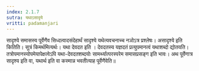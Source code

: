 ```yaml
---
index: 2.1.7
sutra: यथाऽसादृये
vritti: padamanjari
---
```


  सादृश्ये समासस्य पूर्वेणैव सिध्दत्वादसंदेहार्थं सादृश्ये यथेत्यवचनाच्च नञोऽत्र प्रश्लेषः। असादृश्ये इति कितिति। सूत्रं किमर्थमित्यर्थः। यथा देवदत इति । देवदतस्य यज्ञदतं प्रत्युपमानत्वं यथाशब्दो द्योतयति। तत्रोपमानस्योपमेयापेक्षत्वेऽपि यथा-देवदतशब्दयोः सामर्थ्यात्परस्परेम समासप्रसङ्ग इति भावः। अथ पूर्वेणात्र सादृश्य इति वा, यथार्थ इति वा कस्मान्न भवतीत्याह पूर्वेणैवेति॥
